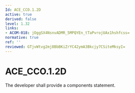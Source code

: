 ```yaml
---
Id: ACE_CCO.1.2D
active: true
derived: false
level: 1.32
links:
- ACOM-018: jOggSX4NsnvADMR_5MPQYEn_tTaPvrojUAx1hshfcss=
normative: true
ref: ''
reviewed: GTjvWtvg2mj8BbBKiZrYC42ymA3Bkcjy7CSiteMksyI=
---
```


# ACE_CCO.1.2D

The developer shall provide a components statement.